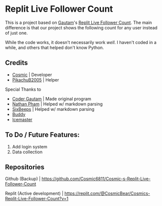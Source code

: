 # Replit Live Follower Count
This is a project based on [Gautam](https://replit.com/@CoderGautamYT)'s [Replit Live Follower Count](https://replit.com/@CoderGautamYT/Replit-Live-Follower-Count). The main difference is that our project shows the following count for any user instead of just one. 

While the code works, it doesn't necessarily work *well*. I haven't coded in a while, and others that helped don't know Python. 


## Credits
* [Cosmic](https://replit.com/@CosmicBear) | Developer
* [PikachuB2005](https://replit.com/@PikachuB2005) | Helper

Special Thanks to
* [Coder Gautam](https://replit.com/@CoderGautamYT) | Made original program
* [Nathan Pham](https://replit.com/@phamn23) | Helped w/ markdown parsing
* [SixBeeps](https://replit.com/@SixBeeps) | Helped w/ markdown parsing
* [Buddy](https://replit.com/@bddy) 
* [Icemaster](https://replit.com/@IcemasterEric)

## To Do / Future Features:
1. Add login system
2. Data collection

## Repositories
Github (Backup) | <https://github.com/Cosmic6811/Cosmic-s-Replit-Live-Follower-Count>

Replit (Active development) | <https://replit.com/@CosmicBear/Cosmics-Replit-Live-Follower-Count?v=1>


